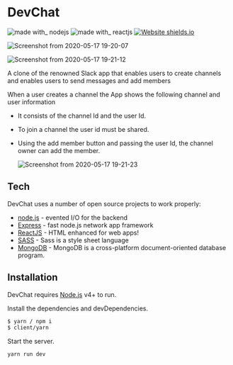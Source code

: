 # DevChat

![made with_ nodejs](https://user-images.githubusercontent.com/30200462/71843133-3270fc00-30e9-11ea-8761-fbbed9b8b617.png)
![made with_ reactjs](https://user-images.githubusercontent.com/30200462/71843141-343abf80-30e9-11ea-86f3-964b096dcdd4.png)
[![Website shields.io](https://img.shields.io/website-up-down-green-red/http/shields.io.svg)](http://ec2-52-90-41-158.compute-1.amazonaws.com:3050/)

![Screenshot from 2020-05-17 19-20-07](https://user-images.githubusercontent.com/30200462/82151712-771c5900-987a-11ea-8edc-244dc134ecd4.png)

![Screenshot from 2020-05-17 19-21-12](https://user-images.githubusercontent.com/30200462/82151716-7b487680-987a-11ea-8a76-d2a220cfc010.png)

A clone of the renowned Slack app that enables users to create channels and enables users to send messages and add members

When a user creates a channel the App shows the following channel and user information

- It consists of the channel Id and the user Id.
- To join a channel the user id must be shared.
- Using the add member button and passing the user Id, the channel owner can add the member.

  ![Screenshot from 2020-05-17 19-21-23](https://user-images.githubusercontent.com/30200462/82151720-7daad080-987a-11ea-9fdb-26c862cf75fc.png)

## Tech

DevChat uses a number of open source projects to work properly:

- [node.js](https://nodejs.org/en/) - evented I/O for the backend
- [Express](https://expressjs.com/) - fast node.js network app framework
- [ReactJS](https://reactjs.org/) - HTML enhanced for web apps!
- [SASS](https://sass-lang.com/) - Sass is a style sheet language
- [MongoDB](https://www.mongodb.com/) - MongoDB is a cross-platform document-oriented database program.


## Installation

DevChat requires [Node.js](https://nodejs.org/) v4+ to run.

Install the dependencies and devDependencies.

```sh
$ yarn / npm i
$ client/yarn
```

Start the server.

```sh
yarn run dev
```
